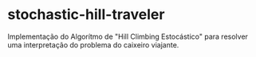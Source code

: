 # stochastic-hill-traveler
Implementação do Algorítmo de "Hill Climbing Estocástico" para resolver uma interpretação do problema do caixeiro viajante.
